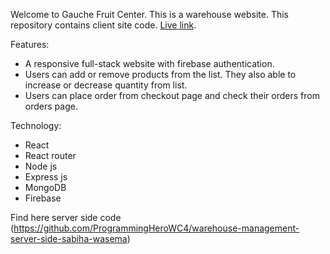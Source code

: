 
Welcome to Gauche Fruit Center. This is a warehouse website. This repository contains client site code. [Live link](https://gauche-fruit-center.web.app/).

Features: 
   - A responsive full-stack website with firebase authentication.
   - Users can add or remove products from the list. They also able to increase or decrease quantity from list.
   - Users can place order from checkout page and check their orders from orders page.

Technology:
  - React 
  - React router
  - Node js
  - Express js
  - MongoDB
  - Firebase

Find here server side code (https://github.com/ProgrammingHeroWC4/warehouse-management-server-side-sabiha-wasema)